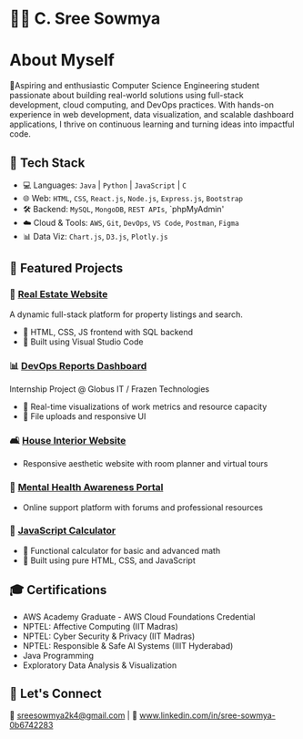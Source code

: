 # 👩‍💻 C. Sree Sowmya

#  About Myself 

🚀Aspiring and enthusiastic Computer Science Engineering student passionate about building real-world solutions using full-stack development, cloud computing, and DevOps practices. With hands-on experience in web development, data visualization, and scalable dashboard applications, I thrive on continuous learning and turning ideas into impactful code.

## 🔧 Tech Stack
- 💻 Languages: `Java` | `Python` | `JavaScript` | `C`
- 🌐 Web: `HTML`, `CSS`, `React.js`, `Node.js`, `Express.js`, `Bootstrap`
- 🛠️ Backend: `MySQL`, `MongoDB`, `REST APIs`, `phpMyAdmin'
- ☁️ Cloud & Tools: `AWS`, `Git`, `DevOps`, `VS Code`, `Postman`, `Figma`
- 📊 Data Viz: `Chart.js`, `D3.js`, `Plotly.js`


## 📂 Featured Projects

### 🏡 [Real Estate Website](#)
A dynamic full-stack platform for property listings and search.
- 🔹 HTML, CSS, JS frontend with SQL backend
- 🔹 Built using Visual Studio Code

### 📊 [DevOps Reports Dashboard](#)
Internship Project @ Globus IT / Frazen Technologies
- 🔹 Real-time visualizations of work metrics and resource capacity
- 🔹 File uploads and responsive UI

### 🛋️ [House Interior Website](#)
- Responsive aesthetic website with room planner and virtual tours

### 🧠 [Mental Health Awareness Portal](#)
- Online support platform with forums and professional resources

### 🧮 [JavaScript Calculator](#)
- 🔹 Functional calculator for basic and advanced math
- 🔹 Built using pure HTML, CSS, and JavaScript


## 🎓 Certifications
- AWS Academy Graduate - AWS Cloud Foundations Credential
- NPTEL: Affective Computing (IIT Madras)
- NPTEL: Cyber Security & Privacy (IIT Madras)
- NPTEL: Responsible & Safe AI Systems (IIIT Hyderabad)
- Java Programming
- Exploratory Data Analysis & Visualization
  

## 🌟 Let's Connect
📧 sreesowmya2k4@gmail.com | 🔗 www.linkedin.com/in/sree-sowmya-0b6742283
